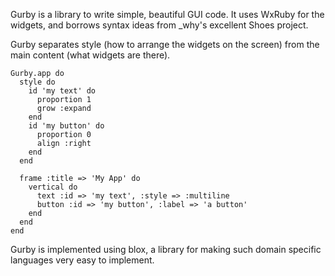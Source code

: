 Gurby is a library to write simple, beautiful GUI code.  It uses
WxRuby for the widgets, and borrows syntax ideas from _why's excellent
Shoes project.

Gurby separates style (how to arrange the widgets on the screen) from
the main content (what widgets are there).

    Gurby.app do
      style do
        id 'my text' do
          proportion 1
          grow :expand
        end
        id 'my button' do
          proportion 0
          align :right
        end
      end

      frame :title => 'My App' do
        vertical do
          text :id => 'my text', :style => :multiline
          button :id => 'my button', :label => 'a button'
        end
      end
    end 


Gurby is implemented using blox, a library for making such domain
specific languages very easy to implement.
